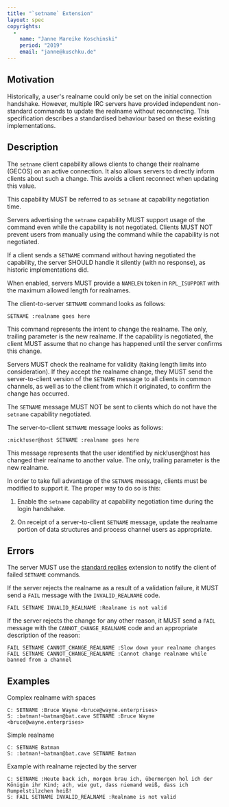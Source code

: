 ```yaml
---
title: "`setname` Extension"
layout: spec
copyrights:
  -
    name: "Janne Mareike Koschinski"
    period: "2019"
    email: "janne@kuschku.de"
---
```


## Motivation

Historically, a user's realname could only be set on the initial connection
handshake. However, multiple IRC servers have provided independent non-standard
commands to update the realname without reconnecting. This specification
describes a standardised behaviour based on these existing implementations.

## Description

The `setname` client capability allows clients to change their realname
(GECOS) on an active connection. It also allows servers to directly inform
clients about such a change.
This avoids a client reconnect when updating this value.

This capability MUST be referred to as `setname` at capability
negotiation time.

Servers advertising the `setname` capability MUST support usage of the
command even while the capability is not negotiated. Clients MUST NOT prevent
users from manually using the command while the capability is not negotiated.

If a client sends a `SETNAME` command without having negotiated the capability,
the server SHOULD handle it silently (with no response), as historic
implementations did.

When enabled, servers MUST provide a `NAMELEN` token in `RPL_ISUPPORT` with the
maximum allowed length for realnames.

The client-to-server `SETNAME` command looks as follows:

    SETNAME :realname goes here

This command represents the intent to change the realname. The only, trailing
parameter is the new realname. If the capability is negotiated, the client
MUST assume that no change has happened until the server confirms this
change.

Servers MUST check the realname for validity (taking length limits into
consideration). If they accept the realname change, they MUST send the
server-to-client version of the `SETNAME` message to all clients in common
channels, as well as to the client from which it originated, to confirm the
change has occurred.

The `SETNAME` message MUST NOT be sent to clients which do not have the
`setname` capability negotiated.

The server-to-client `SETNAME` message looks as follows:

    :nick!user@host SETNAME :realname goes here

This message represents that the user identified by nick!user@host has changed
their realname to another value. The only, trailing parameter is the new
realname.

In order to take full advantage of the `SETNAME` message, clients must be
modified to support it. The proper way to do so is this:

1) Enable the `setname` capability at capability negotiation time during
   the login handshake.

2) On receipt of a server-to-client `SETNAME` message, update the realname
   portion of data structures and process channel users as appropriate.

## Errors

The server MUST use the [standard replies][] extension to notify the client of
failed `SETNAME` commands.

If the server rejects the realname as a result of a validation failure, it MUST
send a `FAIL` message with the `INVALID_REALNAME` code.

    FAIL SETNAME INVALID_REALNAME :Realname is not valid

If the server rejects the change for any other reason, it MUST send a `FAIL`
message with the `CANNOT_CHANGE_REALNAME` code and an appropriate description of
the reason:

    FAIL SETNAME CANNOT_CHANGE_REALNAME :Slow down your realname changes
    FAIL SETNAME CANNOT_CHANGE_REALNAME :Cannot change realname while banned from a channel

## Examples

Complex realname with spaces

    C: SETNAME :Bruce Wayne <bruce@wayne.enterprises>
    S: :batman!~batman@bat.cave SETNAME :Bruce Wayne <bruce@wayne.enterprises>

Simple realname

    C: SETNAME Batman
    S: :batman!~batman@bat.cave SETNAME Batman

Example with realname rejected by the server

    C: SETNAME :Heute back ich, morgen brau ich, übermorgen hol ich der Königin ihr Kind; ach, wie gut, dass niemand weiß, dass ich Rumpelstilzchen heiß!
    S: FAIL SETNAME INVALID_REALNAME :Realname is not valid

[standard replies]: ../extensions/standard-replies.html